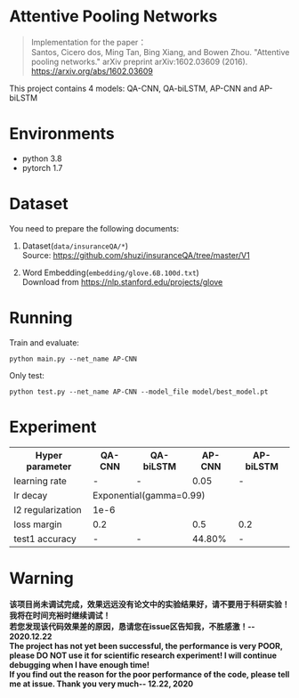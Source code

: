 Attentive Pooling Networks
===
> Implementation for the paper：  
Santos, Cicero dos, Ming Tan, Bing Xiang, and Bowen Zhou. "Attentive pooling networks." arXiv preprint arXiv:1602.03609 (2016).
>https://arxiv.org/abs/1602.03609

This project contains 4 models: QA-CNN, QA-biLSTM, AP-CNN and AP-biLSTM

# Environments
  + python 3.8
  + pytorch 1.7

# Dataset
You need to prepare the following documents:  
1. Dataset(`data/insuranceQA/*`)  
  Source: https://github.com/shuzi/insuranceQA/tree/master/V1

2. Word Embedding(`embedding/glove.6B.100d.txt`)  
Download from https://nlp.stanford.edu/projects/glove

# Running

Train and evaluate:
```
python main.py --net_name AP-CNN
```

Only test:
```
python test.py --net_name AP-CNN --model_file model/best_model.pt
```

# Experiment

<table align="center">
    <tr>
        <th>Hyper parameter</th>
        <th>QA-CNN</th>
        <th>QA-biLSTM</th>
        <th>AP-CNN</th>
        <th>AP-biLSTM</th>
    </tr>
    <tr>
        <td>learning rate</td>
        <td>-</td>
        <td>-</td>
        <td>0.05</td>
        <td>-</td>
    </tr>
    <tr>
        <td>lr decay</td>
        <td colspan="4">Exponential(gamma=0.99)</td>
    </tr>
    <tr>
        <td>l2 regularization</td>
        <td colspan="4">1e-6</td>
    </tr>
    <tr>
        <td>loss margin</td>
        <td colspan="2">0.2</td>
        <td>0.5</td>
        <td>0.2</td>
    </tr>
    <tr>
        <td>test1 accuracy</td>
        <td>-</td>
        <td>-</td>
        <td>44.80%</td>
        <td>-</td>
    </tr>
</table>

# Warning
**该项目尚未调试完成，效果远远没有论文中的实验结果好，请不要用于科研实验！我将在时间充裕时继续调试！  
若您发现该代码效果差的原因，恳请您在issue区告知我，不胜感激！-- 2020.12.22**  
**The project has not yet been successful, the performance is very POOR,
please DO NOT use it for scientific research experiment!
I will continue debugging when I have enough time!  
If you find out the reason for the poor performance of the code,
please tell me at issue.
Thank you very much-- 12.22, 2020**
